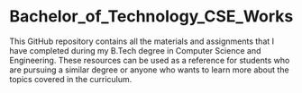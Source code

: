 # Bachelor_of_Technology_CSE_Works
This GitHub repository contains all the materials and assignments that I have completed during my B.Tech degree in Computer Science and Engineering. These resources can be used as a reference for students who are pursuing a similar degree or anyone who wants to learn more about the topics covered in the curriculum.
